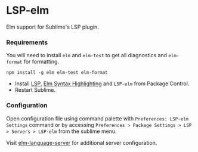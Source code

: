 # LSP-elm

Elm support for Sublime's LSP plugin.


### Requirements 

You will need to install `elm` and `elm-test` to get all diagnostics and `elm-format` for formatting. 

```
npm install -g elm elm-test elm-format
```

* Install [LSP](https://packagecontrol.io/packages/LSP), [Elm Syntax Highlighting](https://packagecontrol.io/packages/Elm%20Syntax%20Highlighting) and `LSP-elm` from Package Control.
* Restart Sublime.

### Configuration

Open configuration file using command palette with `Preferences: LSP-elm Settings` command or by accessing `Preferences > Package Settings > LSP > Servers > LSP-elm` from the sublime menu.

Visit [elm-language-server](https://github.com/elm-tooling/elm-language-server#requirements) for additional server configuration.